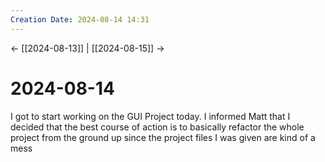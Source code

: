 ```yaml
---
Creation Date: 2024-08-14 14:31
---
```


<- [[2024-08-13]] | [[2024-08-15]]  ->

# 2024-08-14
I got to start working on the GUI Project today. I informed Matt that I decided that the best course of action is to basically refactor the whole project from the ground up since the project files I was given are kind of a mess